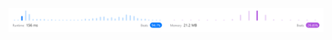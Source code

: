 ![Results of Reverse String.](https://github.com/ccbrantley/LeetCode/blob/main/344-ReverseString/image.png)
